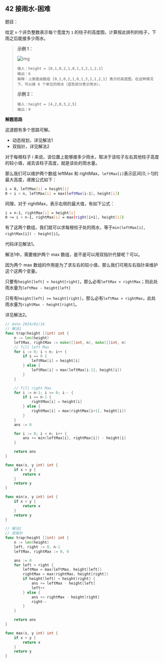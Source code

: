 ## 42 接雨水-困难

题目：

给定 `n` 个非负整数表示每个宽度为 `1` 的柱子的高度图，计算按此排列的柱子，下雨之后能接多少雨水。



> **示例 1：**
>
> ![img](https://assets.leetcode-cn.com/aliyun-lc-upload/uploads/2018/10/22/rainwatertrap.png)
>
> ```
> 输入：height = [0,1,0,2,1,0,1,3,2,1,2,1]
> 输出：6
> 解释：上面是由数组 [0,1,0,2,1,0,1,3,2,1,2,1] 表示的高度图，在这种情况下，可以接 6 个单位的雨水（蓝色部分表示雨水）。 
> ```
>
> **示例 2：**
>
> ```
> 输入：height = [4,2,0,3,2,5]
> 输出：9
> ```



**解题思路**

这道题有多个思路可解。

- 动态规划，详见解法1
- 双指针，详见解法2

对于每根柱子 i 来说，该位置上能够接多少雨水，取决于该柱子左右其他柱子高度的较小值，减去该柱子高度，就是该处的雨水量。

那么我们可以维护两个数组 leftMax 和 rightMax，`leftMax[i]`表示区间[0, i-1]的最大高度，递推公式如下：

```sh
i = 0, leftMax[i] = height[i]
0 < i < n, leftMax[i] = max(leftMax[i-1], height[i])
```

同理，对于 rightMax，表示右侧的最大值，有如下公式：

```sh
i = n-1, rightMax[i] = height[i]
0 <= i < n-1, rightMax[i] = max(right[i+1], height[i])
```

有了这两个数组，我们就可以求每根柱子处的雨水，等于`min(leftMax[i], rightMax[i]) - height[i]`。

代码详见解法1。



解法1中，需要维护两个 max 数组，是不是可以用双指针代替呢？可以。

因为两个 max 数组的作用是为了求左右的较小值，那么我们可用左右指针来维护这个这两个变量。

只要有`height[left] < height[right]`，那么必有`leftMax < rightMax`；则此处雨水量为`leftMax - height[left]`

只有有`height[left] >= height[right]`，那么必有`leftMax > rightMax`，此处雨水量为`rightMax - height[right]`。

详见解法2。





```go
// date 2024/01/16
// 解法1
func trap(height []int) int {
    n := len(height)
    leftMax, rightMax := make([]int, n), make([]int, n)
    // fill left Max
    for i := 0; i < n; i++ {
        if i == 0 {
            leftMax[i] = height[i]
        } else {
            leftMax[i] = max(leftMax[i-1], height[i])
        }
    }

    // fill right Max
    for i := n-1; i >= 0; i-- {
        if i == n-1 {
            rightMax[i] = height[i]
        } else {
            rightMax[i] = max(rightMax[i+1], height[i])
        }
    }
    ans := 0

    for i := 0; i < n; i++ {
        ans += min(leftMax[i], rightMax[i]) - height[i]
    }

    return ans
}

func max(x, y int) int {
    if x > y {
        return x
    }
    return y
}

func min(x, y int) int {
    if x < y {
        return x
    }
    return y
}

// 解法2
// 双指针
func trap(height []int) int {
    n := len(height)
    left, right := 0, n-1
    leftMax, rightMax := 0, 0

    ans := 0
    for left < right {
        leftMax = max(leftMax, height[left])
        rightMax = max(rightMax, height[right])
        if height[left] < height[right] {
            ans += leftMax - height[left]
            left++
        } else {
            ans += rightMax - height[right]
            right--
        }
    }

    return ans
}

func max(x, y int) int {
    if x > y {
        return x
    }
    return y
}
```

